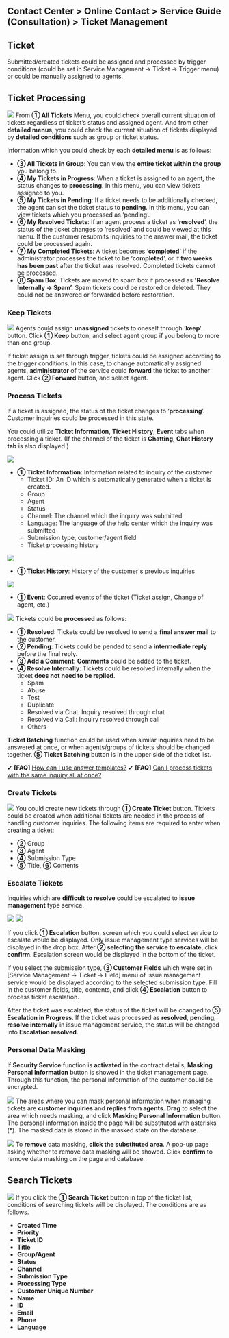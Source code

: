 ## Contact Center > Online Contact > Service Guide (Consultation) > Ticket Management

## Ticket
Submitted/created tickets could be assigned and processed by trigger conditions (could be set in Service Management → Ticket → Trigger menu) or could be manually assigned to agents.

## Ticket Processing
![](http://static.toastoven.net/prod_contact_center/4.1.1-(1)_en.png)
From **① All Tickets** Menu, you could check overall current situation of tickets regardless of ticket’s status and assigned agent. And from other **detailed menus**, you could check the current situation of tickets displayed by **detailed conditions** such as group or ticket status.

Information which you could check by each **detailed menu** is as follows:

-	**③ All Tickets in Group**: You can view the **entire ticket within the group** you belong to.
-	**④ My Tickets in Progress**: When a ticket is assigned to an agent, the status changes to **processing**. In this menu, you can view tickets assigned to you.
-	**⑤ My Tickets in Pending**: If a ticket needs to be additionally checked, the agent can set the ticket status to **pending**. In this menu, you can view tickets which you processed as ‘pending’.
-	**⑥ My Resolved Tickets**: If an agent process a ticket as ‘**resolved**’, the status of the ticket changes to ‘resolved’ and could be viewed at this menu. If the customer resubmits inquiries to the answer mail, the ticket could be processed again.
-	**⑦ My Completed Tickets**: A ticket becomes ‘**completed**’ if the administrator processes the ticket to be ‘**completed**’, or if **two weeks has been past** after the ticket was resolved. Completed tickets cannot be processed.
-	**⑧ Spam Box**: Tickets are moved to spam box if processed as **'Resolve Internally → Spam’.** Spam tickets could be restored or deleted. They could not be answered or forwarded before restoration.

### Keep Tickets
![](http://static.toastoven.net/prod_contact_center/4.1.2-(1)_en.png)
Agents could assign **unassigned** tickets to oneself through ‘**keep**’ button. Click **① Keep** button, and select agent group if you belong to more than one group. 

If ticket assign is set through trigger, tickets could be assigned according to the trigger conditions. In this case, to change automatically assigned agents, **administrator** of the service could **forward** the ticket to another agent. Click **② Forward** button, and select agent.

### Process Tickets
If a ticket is assigned, the status of the ticket changes to ‘**processing**’. Customer inquiries could be processed in this state.

You could utilize **Ticket Information**, **Ticket History**, **Event** tabs when processing a ticket. (If the channel of the ticket is **Chatting**, **Chat History tab** is also displayed.) 

![](http://static.toastoven.net/prod_contact_center/4.1.2-(2)_1_en.png)

-	**① Ticket Information**: Information related to inquiry of the customer 
    - Ticket ID: An ID which is automatically generated when a ticket is created.
    - Group 
    - Agent
    - Status
    - Channel: The channel which the inquiry was submitted
    - Language: The language of the help center which the inquiry was submitted
    - Submission type, customer/agent field
    - Ticket processing history

![](http://static.toastoven.net/prod_contact_center/4.1.2-(3)_en.png)

-	**① Ticket History**: History of the customer's previous inquiries

![](http://static.toastoven.net/prod_contact_center/4.1.2-(4)_en.png)

-	**① Event**: Occurred events of the ticket (Ticket assign, Change of agent, etc.)

![](http://static.toastoven.net/prod_contact_center/4.1.2-(5)_en.png)
Tickets could be **processed** as follows:

- **① Resolved**: Tickets could be resolved to send a **final answer mail** to the customer.
- **② Pending**: Tickets could be pended to send a **intermediate reply** before the final reply.
- **③ Add a Comment**: **Comments** could be added to the ticket. 
- **④ Resolve Internally**: Tickets could be resolved internally when the ticket **does not need to be replied**.
    - Spam
    - Abuse
    - Test
    - Duplicate
    - Resolved via Chat: Inquiry resolved through chat
    - Resolved via Call: Inquiry resolved through call
    - Others

**Ticket Batching** function could be used when similar inquiries need to be answered at once, or when agents/groups of tickets should be changed together. **⑤ Ticket Batching** button is in the upper side of the ticket list. 

✔ **\[FAQ]** [How can I use answer templates?](https://nhn-contact.oc.toast.com/oceng/hc/article/122/)
✔ **\[FAQ]** [Can I process tickets with the same inquiry all at once?](https://nhn-contact.oc.toast.com/oceng/hc/article/121/)

### Create Tickets
![](http://static.toastoven.net/prod_contact_center/4.1.2-(6)_1_en.png)
You could create new tickets through **① Create Ticket** button. Tickets could be created when additional tickets are needed in the process of handling customer inquiries.
The following items are required to enter when creating a ticket:

-	**②** Group
-	**③** Agent
-	**④** Submission Type
-	**⑤** Title, **⑥** Contents

### Escalate Tickets
Inquiries which are **difficult to resolve** could be escalated to **issue management** type service.

![](http://static.toastoven.net/prod_contact_center/4.1.2-(7)_en.png)
![](http://static.toastoven.net/prod_contact_center/4.1.2-(8)_en.png)

If you click **① Escalation** button, screen which you could select service to escalate would be displayed. Only issue management type services will be displayed in the drop box. After **② selecting the service to escalate**, click **confirm**. Escalation screen would be displayed in the bottom of the ticket. 

If you select the submission type, **③ Customer Fields** which were set in [Service Management → Ticket → Field] menu of issue management service would be displayed according to the selected submission type. Fill in the customer fields, title, contents, and click **④ Escalation** button to process ticket escalation.

After the ticket was escalated, the status of the ticket will be changed to **⑤ Escalation in Progress**. If the ticket was processed as **resolved**, **pending**, **resolve internally** in issue management service, the status will be changed into **Escalation resolved**.

### Personal Data Masking
If **Security Service** function is **activated** in the contract details, **Masking Personal Information** button is showed in the ticket management page.
Through this function, the personal information of the customer could be encrypted.

![](http://static.toastoven.net/prod_contact_center/masking_1.gif)
The areas where you can mask personal information when managing tickets are **customer inquiries** and **replies from agents**.
**Drag** to select the area which needs masking, and click **Masking Personal Information** button. The personal information inside the page will be substituted with asterisks (\*). The masked data is stored in the masked state on the database.

![](http://static.toastoven.net/prod_contact_center/masking_2.gif)
To **remove** data masking, **click the substituted area**. A pop-up page asking whether to remove data masking will be showed. 
Click **confirm** to remove data masking on the page and database.

## Search Tickets
![](http://static.toastoven.net/prod_contact_center/4.1.3-(1)_3_en.png)
If you click the **① Search Ticket** button in top of the ticket list, conditions of searching tickets will be displayed. The conditions are as follows.

-	**Created Time**
-	**Priority**
-	**Ticket ID**
-	**Title**
-	**Group/Agent**
-	**Status** 
-	**Channel** 
-	**Submission Type**
-	**Processing Type**
-	**Customer Unique Number**
-	**Name**
-	**ID**
-	**Email**
-	**Phone**
-	**Language**
